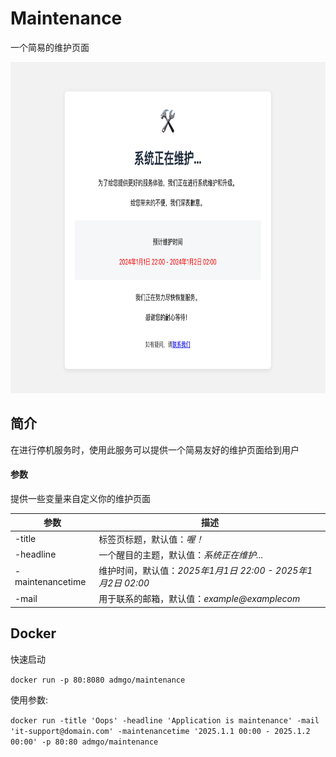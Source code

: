 # Maintenance

一个简易的维护页面

<div align="center">
  <a href="https://github.com/admgo/admgo">
    <img src="https://github.com/admgo/maintenance/blob/46b3f06b1c06407c202495e23456548f894510e4/pic/main.png" alt="Logo" width="780" height="530">
  </a>
</div>

## 简介

在进行停机服务时，使用此服务可以提供一个简易友好的维护页面给到用户

#### 参数

提供一些变量来自定义你的维护页面

| 参数             | 描述                                                          |
| ---------------- | ------------------------------------------------------------- |
| -title           | 标签页标题，默认值：_喔！_                                  |
| -headline        | 一个醒目的主题，默认值：_系统正在维护..._                   |
| -maintenancetime | 维护时间，默认值：_2025年1月1日 22:00 - 2025年1月2日 02:00_ |
| -mail            | 用于联系的邮箱，默认值：_example@examplecom_                |

## Docker

快速启动

`docker run -p 80:8080 admgo/maintenance`

使用参数:

`docker run -title 'Oops' -headline 'Application is maintenance' -mail 'it-support@domain.com' -maintenancetime '2025.1.1 00:00 - 2025.1.2 00:00' -p 80:80 admgo/maintenance`
